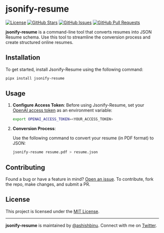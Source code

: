 # jsonify-resume

[![License](https://img.shields.io/github/license/ashishbinu/jsonify-resume.svg)](https://github.com/ashishbinu/jsonify-resume/blob/main/LICENSE)
[![GitHub Stars](https://img.shields.io/github/stars/ashishbinu/jsonify-resume.svg)](https://github.com/ashishbinu/jsonify-resume/stargazers)
[![GitHub Issues](https://img.shields.io/github/issues/ashishbinu/jsonify-resume.svg)](https://github.com/ashishbinu/jsonify-resume/issues)
[![GitHub Pull Requests](https://img.shields.io/github/issues-pr/ashishbinu/jsonify-resume.svg)](https://github.com/ashishbinu/jsonify-resume/pulls)

**jsonify-resume** is a command-line tool that converts resumes into JSON Resume schema. Use this tool to streamline the conversion process and create structured online resumes.

## Installation

To get started, install Jsonify-Resume using the following command:

```bash
pipx install jsonify-resume
```

## Usage

1. **Configure Access Token**: Before using Jsonify-Resume, set your [OpenAI access token](https://chat.openai.com/api/auth/session) as an environment variable:

   ```bash
   export OPENAI_ACCESS_TOKEN=<YOUR_ACCESS_TOKEN>
   ```

2. **Conversion Process**:

   Use the following command to convert your resume (in PDF format) to JSON:

   ```bash
   jsonify-resume resume.pdf > resume.json
   ```

## Contributing

Found a bug or have a feature in mind? [Open an issue](https://github.com/ashishbinu/jsonify-resume/issues). To contribute, fork the repo, make changes, and submit a PR.

## License

This project is licensed under the [MIT License](LICENSE).

---

**jsonify-resume** is maintained by [@ashishbinu](https://github.com/ashishbinu). Connect with me on [Twitter](https://twitter.com/binu_ashish).
